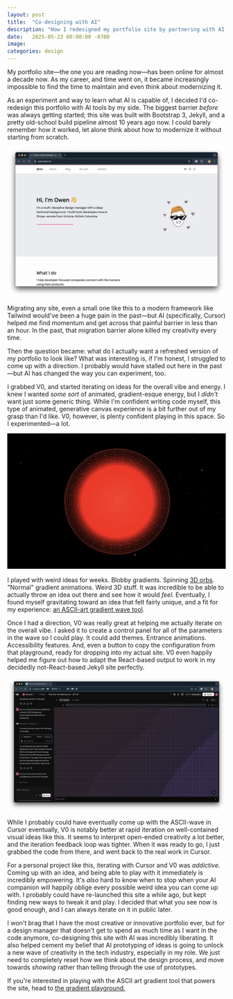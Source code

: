 ```yaml
---
layout: post
title:  "Co-designing with AI"
description: "How I redesigned my portfolio site by partnering with AI to experiment"
date:   2025-05-23 00:00:00 -0700
image: 
categories: design
--- 
```

My portfolio site—the one you are reading now—has been online for almost a decade now. As my career, and time went on, it became increasingly impossible to find the time to maintain and even think about modernizing it.

As an experiment and way to learn what AI is capable of, I decided I'd co-redesign this portfolio with AI tools by my side. The biggest barrier _before_ was always getting started; this site was built with Bootstrap 3, Jekyll, and a pretty old-school build pipeline almost 10 years ago now. I could barely remember how it worked, let alone think about how to modernize it without starting from scratch.

![The old site](/images/old-site.png)

Migrating any site, even a small one like this to a modern framework like Tailwind would've been a huge pain in the past—but AI (specifically, Cursor) helped me find momentum and get across that painful barrier in less than an hour. In the past, that migration barrier alone killed my creativity every time.

Then the question became: what do I actually want a refreshed version of my portfolio to look like? What was interesting is, if I'm honest, I struggled to come up with a direction. I probably would have stalled out here in the past—but AI has changed the way you can experiment, too. 

I grabbed V0, and started iterating on ideas for the overall vibe and energy. I knew I wanted _some sort_ of animated, gradient-esque energy, but I _didn't_ want just some generic thing. While I'm confident writing code myself, this type of animated, generative canvas experience is a bit further out of my grasp than I'd like. V0, however, is plenty confident playing in this space. So I experimented—a lot.

![3D Orb Thing](/images/globe.png)

I played with weird ideas for weeks. Blobby gradients. Spinning [3D orbs](https://v0.dev/community/the-orb-RumDfOqDMPi). "Normal" gradient animations. Weird 3D stuff. It was incredible to be able to actually throw an idea out there and see how it would _feel._ Eventually, I found myself gravitating toward an idea that felt fairly unique, and a fit for my experience: [an ASCII-art gradient wave tool](/gradient/).

Once I had a direction, V0 was really great at helping me actually iterate on the overall vibe. I asked it to create a control panel for all of the parameters in the wave so I could play. It could add themes. Entrance animations. Accessibility features. And, even a button to copy the configuration from that playground, ready for dropping into my actual site. V0 even happily helped me figure out how to adapt the React-based output to work in my decidedly not-React-based Jekyll site perfectly.

![V0 generating my wave](/images/ascii-v0.png)

While I probably could have eventually come up with the ASCII-wave in Cursor eventually, V0 is notably better at rapid iteration on well-contained visual ideas like this. It seems to interpret open-ended creativity a lot better, and the iteration feedback loop was tighter. When it was ready to go, I just grabbed the code from there, and went back to the real work in Cursor.

For a personal project like this, iterating with Cursor and V0 was *addictive.* Coming up with an idea, and being able to play with it immediately is incredibly empowering. It's _also_ hard to know when to stop when your AI companion will happily oblige every possible weird idea you can come up with. I probably could have re-launched this site a while ago, but kept finding new ways to tweak it and play. I decided that what you see now is good enough, and I can always iterate on it in public later.

I won't brag that I have the most creative or innovative portfolio ever, but for a design manager that doesn't get to spend as much time as I want in the code anymore, co-designing this site with AI was incredibly liberating. It also helped cement my belief that AI prototyping of ideas is going to unlock a new wave of creativity in the tech industry, especially in my role. We just need to completely reset how we think about the design process, and move towards _showing_ rather than telling through the use of prototypes.

If you're interested in playing with the ASCII art gradient tool that powers the site, head to [the gradient playground.](/gradient) 